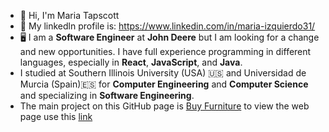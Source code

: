- 👋 Hi, I'm Maria Tapscott
- 📨 My linkedln profile is: https://www.linkedin.com/in/maria-izquierdo31/ 
- 🖥 I am a **Software Engineer** at **John Deere** but I am looking for a change and new opportunities. I have full experience programming in different languages, especially in **React**, **JavaScript**, and **Java**.
- I studied at Southern Illinois University (USA) 🇺🇸 and Universidad de Murcia (Spain)🇪🇸 for **Computer Engineering** and **Computer Science** and specializing in **Software Engineering**.
- The main project on this GitHub page is  [Buy Furniture]([url](https://github.com/mariaejejej/buy-furniture)) to view the web page use this [link](buy-furniture-nine.vercel.app/ )
